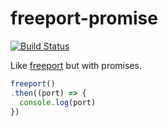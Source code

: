 # freeport-promise
[![Build Status](https://secure.travis-ci.org/achingbrain/freeport-promise.png)](http://travis-ci.org/achingbrain/freeport-promise)

Like [freeport](https://libraries.io/npm/freeport) but with promises.

```javascript
freeport()
.then((port) => {
  console.log(port)
})
```
